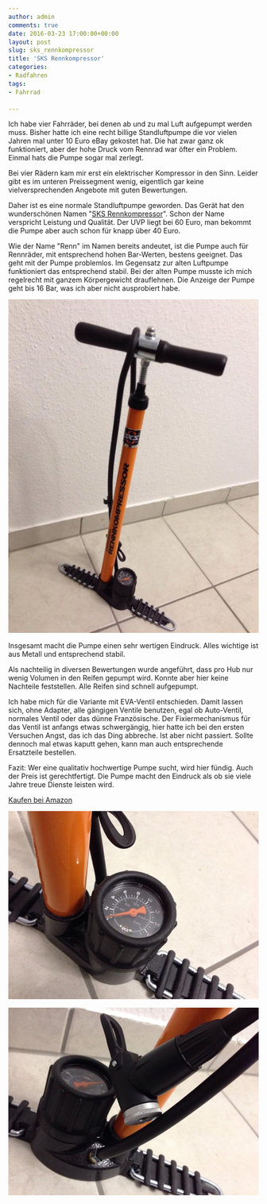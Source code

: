 ```yaml
---
author: admin
comments: true
date: 2016-03-23 17:00:00+00:00
layout: post
slug: sks_rennkompressor
title: 'SKS Rennkompressor'
categories:
- Radfahren
tags:
- Fahrrad

---
```


Ich habe vier Fahrräder, bei denen ab und zu mal Luft aufgepumpt werden muss. Bisher hatte ich eine recht billige Standluftpumpe die vor vielen Jahren mal unter 10 Euro eBay gekostet hat. Die hat zwar ganz ok funktioniert, aber der hohe Druck vom Rennrad war öfter ein Problem. Einmal hats die Pumpe sogar mal zerlegt. 

Bei vier Rädern kam mir erst ein elektrischer Kompressor in den Sinn. Leider gibt es im unteren Preissegment wenig, eigentlich gar keine vielversprechenden Angebote mit guten Bewertungen.

Daher ist es eine normale Standluftpumpe geworden. Das Gerät hat den wunderschönen Namen "[SKS Rennkompressor](http://www.amazon.de/gp/product/B0019HKEV8/ref=as_li_tl?ie=UTF8&camp=1638&creative=19454&creativeASIN=B0019HKEV8&linkCode=as2&tag=ekiwide0b-21)". Schon der Name verspricht Leistung und Qualität. Der UVP liegt bei 60 Euro, man bekommt die Pumpe aber auch schon für knapp über 40 Euro.

Wie der Name "Renn" im Namen bereits andeutet, ist die Pumpe auch für Rennräder, mit entsprechend hohen Bar-Werten, bestens geeignet. 
Das geht mit der Pumpe problemlos. Im Gegensatz zur alten Luftpumpe funktioniert das entsprechend stabil. Bei der alten Pumpe musste ich mich regelrecht mit ganzem Körpergewicht drauflehnen. Die Anzeige der Pumpe geht bis 16 Bar, was ich aber nicht ausprobiert habe. 

![](/assets/uploads/2016/3/sks1.jpg)

Insgesamt macht die Pumpe einen sehr wertigen Eindruck. Alles wichtige ist aus Metall und entsprechend stabil.

Als nachteilig in diversen Bewertungen wurde angeführt, dass pro Hub nur wenig Volumen in den Reifen gepumpt wird. Konnte aber hier keine Nachteile feststellen. Alle Reifen sind schnell aufgepumpt.

Ich habe mich für die Variante mit EVA-Ventil entschieden. Damit lassen sich, ohne Adapter, alle gängigen Ventile benutzen, egal ob Auto-Ventil, normales  Ventil oder das dünne Französische. Der Fixiermechanismus für das Ventil ist anfangs etwas schwergängig, hier hatte ich bei den ersten Versuchen Angst, das ich das Ding abbreche. Ist aber nicht passiert. Sollte dennoch mal etwas kaputt gehen, kann man auch entsprechende Ersatzteile bestellen.

Fazit: Wer eine qualitativ hochwertige Pumpe sucht, wird hier fündig. Auch der Preis ist gerechtfertigt. Die Pumpe macht den Eindruck als ob sie viele Jahre treue Dienste leisten wird.

[Kaufen bei Amazon](http://www.amazon.de/gp/product/B0019HKEV8/ref=as_li_tl?ie=UTF8&camp=1638&creative=19454&creativeASIN=B0019HKEV8&linkCode=as2&tag=ekiwide0b-21)

![](/assets/uploads/2016/3/sks2.jpg)

![](/assets/uploads/2016/3/sks3.jpg)